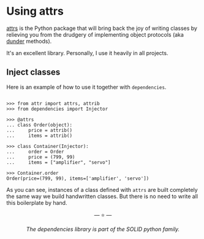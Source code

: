# Using attrs

[attrs](http://www.attrs.org/) is the Python package that will bring
back the joy of writing classes by relieving you from the drudgery of
implementing object protocols (aka
[dunder](https://nedbatchelder.com/blog/200605/dunder.html) methods).

It's an excellent library. Personally, I use it heavily in all projects.

## Inject classes

Here is an example of how to use it together with `dependencies`.

```pycon

>>> from attr import attrs, attrib
>>> from dependencies import Injector

>>> @attrs
... class Order(object):
...     price = attrib()
...     items = attrib()

>>> class Container(Injector):
...     order = Order
...     price = (799, 99)
...     items = ["amplifier", "servo"]

>>> Container.order
Order(price=(799, 99), items=['amplifier', 'servo'])

```

As you can see, instances of a class defined with `attrs` are built
completely the same way we build handwritten classes. But there is no
need to write all this boilerplate by hand.

<p align="center">&mdash; ⭐️ &mdash;</p>
<p align="center"><i>The dependencies library is part of the SOLID python family.</i></p>
